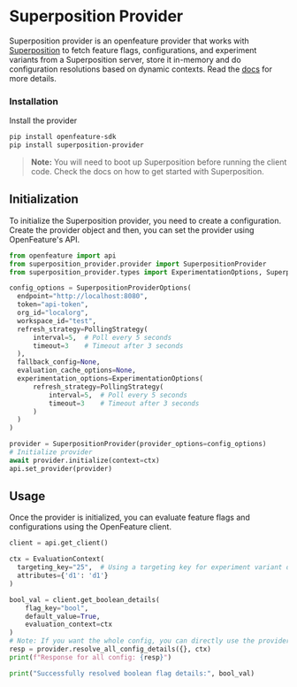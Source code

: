 # Superposition Provider

Superposition provider is an openfeature provider that works with [Superposition](https://juspay.io/open-source/superposition) to fetch feature flags, configurations, and experiment variants from a Superposition server, store it in-memory and do configuration resolutions based on dynamic contexts. Read the [docs](https://juspay.io/open-source/superposition/docs) for more details.

### Installation

Install the provider

```bash
pip install openfeature-sdk
pip install superposition-provider
```

> **Note:** You will need to boot up Superposition before running the client code. Check the docs on how to get started with Superposition.

## Initialization

To initialize the Superposition provider, you need to create a configuration. Create the provider object and then, you can set the provider using OpenFeature's API.

```python
from openfeature import api
from superposition_provider.provider import SuperpositionProvider
from superposition_provider.types import ExperimentationOptions, SuperpositionProviderOptions, PollingStrategy

config_options = SuperpositionProviderOptions(
  endpoint="http://localhost:8080",
  token="api-token",
  org_id="localorg", 
  workspace_id="test",
  refresh_strategy=PollingStrategy(
      interval=5,  # Poll every 5 seconds
      timeout=3    # Timeout after 3 seconds
  ),
  fallback_config=None,
  evaluation_cache_options=None,
  experimentation_options=ExperimentationOptions(
      refresh_strategy=PollingStrategy(
          interval=5,  # Poll every 5 seconds
          timeout=3    # Timeout after 3 seconds
      )
  )
)

provider = SuperpositionProvider(provider_options=config_options)
# Initialize provider
await provider.initialize(context=ctx)
api.set_provider(provider)
```

## Usage

Once the provider is initialized, you can evaluate feature flags and configurations using the OpenFeature client.

```python
client = api.get_client()

ctx = EvaluationContext(
  targeting_key="25",  # Using a targeting key for experiment variant decider
  attributes={'d1': 'd1'}
)

bool_val = client.get_boolean_details(
    flag_key="bool",
    default_value=True,
    evaluation_context=ctx
)
# Note: If you want the whole config, you can directly use the provider itself
resp = provider.resolve_all_config_details({}, ctx)
print(f"Response for all config: {resp}")

print("Successfully resolved boolean flag details:", bool_val)
```

